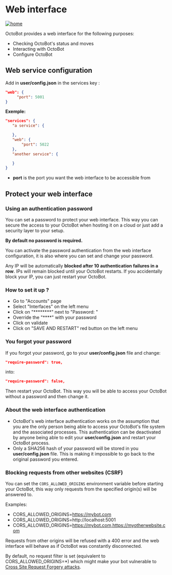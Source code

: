 Web interface
=============

[![home](https://raw.githubusercontent.com/Drakkar-Software/OctoBot/assets/wiki_resources/home.jpg)](https://raw.githubusercontent.com/Drakkar-Software/OctoBot/assets/wiki_resources/home.jpg)

OctoBot provides a web interface for the following purposes:

-   Checking OctoBot's status and moves
-   Interacting with OctoBot
-   Configure OctoBot

Web service configuration
-------------------------

Add in **user/config.json** in the services key :

``` json
"web": {
     "port": 5001
}
```

**Exemple:**

``` json
"services": {
   "a service": {

   },
   "web": {
       "port": 5022
   },
   "another service": {

   }
}
```

-   **port** is the port you want the web interface to be accessible from

Protect your web interface
--------------------------

### Using an authentication password

You can set a password to protect your web interface. This way you can secure the access to your OctoBot when hosting it on a cloud or just add a security layer to your setup.

**By default no password is required.**

You can activate the password authentication from the web interface configuration, it is also where you can set and change your password.

Any IP will be automatically **blocked after 10 authentication failures in a row**. IPs will remain blocked until your OctoBot restarts. If you accidentally block your IP, you can just restart your OctoBot.

### How to set it up ?

-   Go to "Accounts" page
-   Select "Interfaces" on the left menu
-   Click on "********" next to "Password: "
-   Override the "****" with your password
-   Click on validate
-   Click on "SAVE AND RESTART" red button on the left menu

### You forgot your password

If you forgot your password, go to your **user/config.json** file and change:

``` json
"require-password": true,
```

into:

``` json
"require-password": false,
```

Then restart your OctoBot. This way you will be able to access your OctoBot without a password and then change it.

### About the web interface authentication

-   OctoBot's web interface authentication works on the assumption that you are the only person being able to access your OctoBot's file system and the associated processes. This authentication can be deactivated by anyone being able to edit your **user/config.json** and restart your OctoBot process.
-   Only a SHA256 hash of your password will be stored in you **user/config.json** file. This is making it impossible to go back to the original password you entered.

### Blocking requests from other websites (CSRF)

You can set the `CORS_ALLOWED_ORIGINS` environment variable before starting your OctoBot, this way only requests from the specified origin(s) will be answered to.

Examples:
-   CORS_ALLOWED_ORIGINS=https://mybot.com
-   CORS_ALLOWED_ORIGINS=http://localhost:5001
-   CORS_ALLOWED_ORIGINS=https://mybot.com,https://myotherwebsite.com

Requests from other origins will be refused with a 400 error and the web interface will behave as if OctoBot was constantly disconnected.

By default, no request filter is set (equivalent to CORS_ALLOWED_ORIGINS=*) which might make your bot vulnerable to [Cross Site Request Forgery attacks](https://owasp.org/www-community/attacks/csrf).

